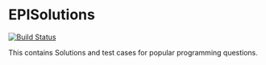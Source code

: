 # EPISolutions
[![Build Status](https://travis-ci.org/r-sreesaran/EPISolutions.svg?branch=master)](https://travis-ci.org/r-sreesaran/EPISolutions)


This contains Solutions and test cases for popular programming questions.

